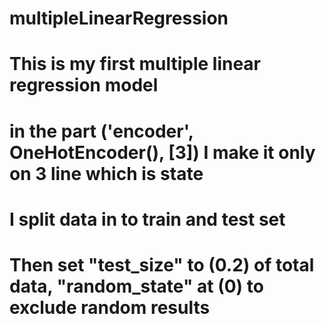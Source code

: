 # multipleLinearRegression
# This is my first multiple linear regression model
# in the part ('encoder', OneHotEncoder(), [3]) I make it only on 3 line which is state
# I split data in to train and test set 
# Then set "test_size" to (0.2) of total data, "random_state" at (0) to exclude random results

